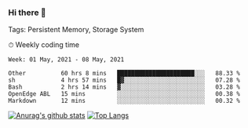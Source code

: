 ### Hi there 👋

Tags: Persistent Memory, Storage System

<!--

[![Anurag's github stats](https://github-readme-stats.vercel.app/api?username=wwyf)](https://github.com/anuraghazra/github-readme-stats)

[![Anurag's github stats](https://github-readme-stats.vercel.app/api?username=wwyf&count_private=true)](https://github.com/anuraghazra/github-readme-stats)


[![Top Langs](https://github-readme-stats.vercel.app/api/top-langs/?username=wwyf&count_private=true&&hide=jupyter%20notebook,html)](https://github.com/anuraghazra/github-readme-stats)



-->


⏱ Weekly coding time

<!--START_SECTION:waka-->
```text
Week: 01 May, 2021 - 08 May, 2021

Other          60 hrs 8 mins   ██████████████████████░░░   88.33 % 
sh             4 hrs 57 mins   █▓░░░░░░░░░░░░░░░░░░░░░░░   07.28 % 
Bash           2 hrs 14 mins   ▓░░░░░░░░░░░░░░░░░░░░░░░░   03.28 % 
OpenEdge ABL   15 mins         ░░░░░░░░░░░░░░░░░░░░░░░░░   00.38 % 
Markdown       12 mins         ░░░░░░░░░░░░░░░░░░░░░░░░░   00.32 % 
```
<!--END_SECTION:waka-->



[![Anurag's github stats](https://github-readme-stats.vercel.app/api?username=wwyf&count_private=true&show_icons=true&hide_border=true)](https://github.com/anuraghazra/github-readme-stats) [![Top Langs](https://github-readme-stats.vercel.app/api/top-langs/?username=wwyf&count_private=true&hide=jupyter%20notebook,html,OpenEdge%20ABL&langs_count=10&layout=compact&hide_border=true)](https://github.com/anuraghazra/github-readme-stats)

<!--

[![willianrod's wakatime stats](https://github-readme-stats.vercel.app/api/wakatime?username=wwyf)](https://github.com/anuraghazra/github-readme-stats)


-->
